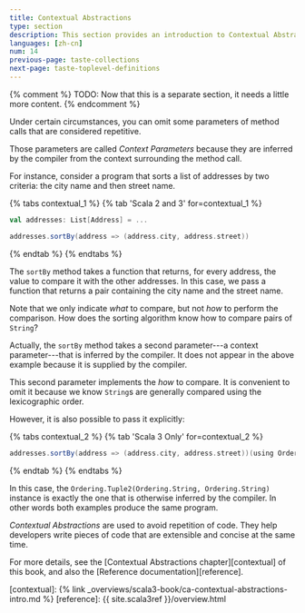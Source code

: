 ```yaml
---
title: Contextual Abstractions
type: section
description: This section provides an introduction to Contextual Abstractions in Scala 3.
languages: [zh-cn]
num: 14
previous-page: taste-collections
next-page: taste-toplevel-definitions
---
```



{% comment %}
TODO: Now that this is a separate section, it needs a little more content.
{% endcomment %}

Under certain circumstances, you can omit some parameters of method calls that are considered repetitive.

Those parameters are called _Context Parameters_ because they are inferred by the compiler from the context surrounding the method call.

For instance, consider a program that sorts a list of addresses by two criteria: the city name and then street name.

{% tabs contextual_1 %}
{% tab 'Scala 2 and 3' for=contextual_1 %}

```scala
val addresses: List[Address] = ...

addresses.sortBy(address => (address.city, address.street))
```

{% endtab %}
{% endtabs %}

The `sortBy` method takes a function that returns, for every address, the value to compare it with the other addresses.
In this case, we pass a function that returns a pair containing the city name and the street name.

Note that we only indicate _what_ to compare, but not _how_ to perform the comparison.
How does the sorting algorithm know how to compare pairs of `String`?

Actually, the `sortBy` method takes a second parameter---a context parameter---that is inferred by the compiler.
It does not appear in the above example because it is supplied by the compiler.

This second parameter implements the _how_ to compare.
It is convenient to omit it because we know `String`s are generally compared using the lexicographic order.

However, it is also possible to pass it explicitly:

{% tabs contextual_2 %}
{% tab 'Scala 3 Only' for=contextual_2 %}

```scala
addresses.sortBy(address => (address.city, address.street))(using Ordering.Tuple2(Ordering.String, Ordering.String))
```

{% endtab %}
{% endtabs %}

In this case, the `Ordering.Tuple2(Ordering.String, Ordering.String)` instance is exactly the one that is otherwise inferred by the compiler.
In other words both examples produce the same program.

_Contextual Abstractions_ are used to avoid repetition of code.
They help developers write pieces of code that are extensible and concise at the same time.

For more details, see the [Contextual Abstractions chapter][contextual] of this book, and also the [Reference documentation][reference].

[contextual]: {% link _overviews/scala3-book/ca-contextual-abstractions-intro.md %}
[reference]: {{ site.scala3ref }}/overview.html
